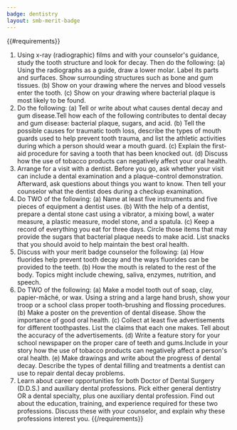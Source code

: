 ```yaml
---
badge: dentistry
layout: smb-merit-badge
---
```


{{#requirements}}
1. Using x-ray (radiographic) films and with your counselor's guidance, study the tooth structure and look for decay. Then do the following:
    (a) Using the radiographs as a guide, draw a lower molar. Label its parts and surfaces. Show surrounding structures such as bone and gum tissues.
    (b) Show on your drawing where the nerves and blood vessels enter the tooth.
    (c) Show on your drawing where bacterial plaque is most likely to be found.
2. Do the following:
    (a) Tell or write about what causes dental decay and gum disease.Tell how each of the following contributes to dental decay and gum disease: bacterial plaque, sugars, and acid.
    (b) Tell the possible causes for traumatic tooth loss, describe the types of mouth guards used to help prevent tooth trauma, and list the athletic activities during which a person should wear a mouth guard.
    (c) Explain the first-aid procedure for saving a tooth that has been knocked out.
    (d) Discuss how the use of tobacco products can negatively affect your oral health.
3. Arrange for a visit with a dentist. Before you go, ask whether your visit can include a dental examination and a plaque-control demonstration. Afterward, ask questions about things you want to know. Then tell your counselor what the dentist does during a checkup examination.
4. Do TWO of the following:
    (a) Name at least five instruments and five pieces of equipment a dentist uses.
    (b) With the help of a dentist, prepare a dental stone cast using a vibrator, a mixing bowl, a water measure, a plastic measure, model stone, and a spatula.
    (c) Keep a record of everything you eat for three days. Circle those items that may provide the sugars that bacterial plaque needs to make acid. List snacks that you should avoid to help maintain the best oral health.
5. Discuss with your merit badge counselor the following:
    (a) How fluorides help prevent tooth decay and the ways fluorides can be provided to the teeth.
    (b) How the mouth is related to the rest of the body. Topics might include chewing, saliva, enzymes, nutrition, and speech.
6. Do TWO of the following:
    (a) Make a model tooth out of soap, clay, papier-mâché, or wax. Using a string and a large hand brush, show your troop or a school class proper tooth-brushing and flossing procedures.
    (b) Make a poster on the prevention of dental disease. Show the importance of good oral health.
    (c) Collect at least five advertisements for different toothpastes. List the claims that each one makes. Tell about the accuracy of the advertisements.
    (d) Write a feature story for your school newspaper on the proper care of teeth and gums.Include in your story how the use of tobacco products can negatively affect a person's oral health.
    (e) Make drawings and write about the progress of dental decay. Describe the types of dental filling and treatments a dentist can use to repair dental decay problems.
7. Learn about career opportunities for both Doctor of Dental Surgery (D.D.S.) and auxiliary dental professions. Pick either general dentistry OR a dental specialty, plus one auxiliary dental profession. Find out about the education, training, and experience required for these two professions. Discuss these with your counselor, and explain why these professions interest you.
{{/requirements}}
